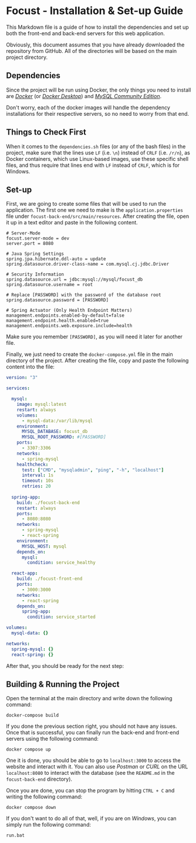# Focust - Installation & Set-up Guide
This Markdown file is a guide of how to install the dependencies and set up both the front-end and back-end servers for this web application.

Obviously, this document assumes that you have already downloaded the repository from GitHub. All of the directories will be based on the main project directory.

## Dependencies
Since the project will be run using Docker, the only things you need to install are [*Docker*](https://www.docker.com/) (or [*Docker Desktop*](https://www.docker.com/products/docker-desktop/)) and [*MySQL Community Edition*](https://dev.mysql.com/downloads/installer/).

Don't worry, each of the docker images will handle the dependency installations for their respective servers, so no need to worry from that end. 

## Things to Check First
When it comes to the `dependencies.sh` files (or any of the bash files) in the project, make sure that the lines use `LF` (i.e. `\n`) instead of `CRLF` (i.e. `/r/n`), as Docker containers, which use Linux-based images, use these specific shell files, and thus require that lines end with `LF` instead of `CRLF`, which is for Windows.

## Set-up
First, we are going to create some files that will be used to run the application. The first one we need to make is the `application.properties` file under `focust-back-end/src/main/resources`. After creating the file, open it up in a text editor and paste in the following content.

```properties
# Server-Mode
focust.server-mode = dev
server.port = 8080

# Java Spring Settings
spring.jpa.hibernate.ddl-auto = update
spring.datasource.driver-class-name = com.mysql.cj.jdbc.Driver

# Security Information
spring.datasource.url = jdbc:mysql://mysql/focust_db
spring.datasource.username = root

# Replace [PASSWORD] with the password of the database root
spring.datasource.password = [PASSWORD]

# Spring Actuator (Only Health Endpoint Matters)
management.endpoints.enabled-by-default=false
management.endpoint.health.enabled=true
management.endpoints.web.exposure.include=health
```

Make sure you remember `[PASSWORD]`, as you will need it later for another file.

Finally, we just need to create the `docker-compose.yml` file in the main directory of the project. After creating the file, copy and paste the following content into the file:

```yml
version: "3"

services:

  mysql:
    image: mysql:latest
    restart: always
    volumes:
      - mysql-data:/var/lib/mysql
    environment:
      MYSQL_DATABASE: focust_db
      MYSQL_ROOT_PASSWORD: #[PASSWORD]
    ports:
      - 3307:3306
    networks:
      - spring-mysql
    healthcheck:
      test: ["CMD", "mysqladmin", "ping", "-h", "localhost"]
      interval: 1s
      timeout: 10s
      retries: 20
  
  spring-app:
    build: ./focust-back-end
    restart: always
    ports:
      - 8080:8080
    networks:
      - spring-mysql
      - react-spring
    environment:
      MYSQL_HOST: mysql
    depends_on:
      mysql:
        condition: service_healthy

  react-app:
    build: ./focust-front-end
    ports:
      - 3000:3000
    networks:
      - react-spring
    depends_on:
      spring-app:
        condition: service_started

volumes:
  mysql-data: {}

networks:
  spring-mysql: {}
  react-spring: {}
```

After that, you should be ready for the next step:

## Building & Running the Project
Open the terminal at the main directory and write down the following command:

```shell
docker-compose build
```

If you done the previous section right, you should not have any issues. Once that is successful, you can finally run the back-end and front-end servers using the following command:

```shell
docker compose up
```

One it is done, you should be able to go to `localhost:3000` to access the website and interact with it. You can also use *Postman* or *CURL* on the URL `localhost:8080` to interact with the database (see the `README.md` in the `focust-back-end` directory). 

Once you are done, you can stop the program by hitting `CTRL + C` and writing the following command:

```shell
docker compose down
```

If you don't want to do all of that, well, if you are on *Windows*, you can simply run the following command:

```shell
run.bat
```